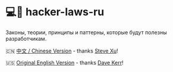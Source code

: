 # 💻📖 hacker-laws-ru

Законы, теории, принципы и паттерны, которые будут полезны разработчикам.

🇨🇳 [中文 / Chinese Version](https://github.com/nusr/hacker-laws-zh) - thanks [Steve Xu](https://github.com/nusr)!

🇺🇸 [Original English Version](https://github.com/dwmkerr/hacker-laws) - thanks [Dave Kerr](https://github.com/dwmkerr)!

